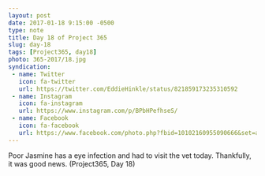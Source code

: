 ```yaml
---
layout: post
date: 2017-01-18 9:15:00 -0500
type: note
title: Day 18 of Project 365
slug: day-18
tags: [Project365, day18]
photo: 365-2017/18.jpg
syndication:
 - name: Twitter
   icon: fa-twitter
   url: https://twitter.com/EddieHinkle/status/821859173235310592
 - name: Instagram
   icon: fa-instagram
   url: https://www.instagram.com/p/BPbHPefhseS/
 - name: Facebook
   icon: fa-facebook
   url: https://www.facebook.com/photo.php?fbid=10102160955090666&set=a.10102131355967546.1073741838.19506647
---
```

Poor Jasmine has a eye infection and had to visit the vet today. Thankfully, it was good news. (Project365, Day 18)